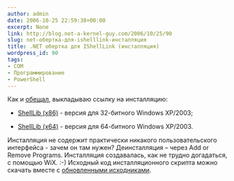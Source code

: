 ```yaml
---
author: admin
date: 2006-10-25 22:59:38+00:00
excerpt: None
link: http://blog.not-a-kernel-guy.com/2006/10/25/90
slug: net-обертка-для-ishelllink-инсталляция
title: .NET обертка для IShellLink (инсталляция)
wordpress_id: 90
tags:
- COM
- Программирование
- PowerShell
---
```


Как и [обещал](http://blog.not-a-kernel-guy.com/2006/10/22/87), выкладываю ссылку на инсталляцию:

  * [ShellLib (x86)](http://blog.not-a-kernel-guy.com/wp-content/uploads/2006/10/ShellLib_x86.msi) - версия для 32-битного Windows XP/2003;

  * [ShellLib (x64)](http://blog.not-a-kernel-guy.com/wp-content/uploads/2006/10/ShellLib_x64.msi) - версия для 64-битного Windows XP/2003. 

Инсталляция не содержит практически никакого пользовательского интерфейса - зачем он там нужен? Деинсталляция – через Add or Remove Programs. Инсталляция создавалась, как не трудно догадаться, с помощью WiX. :-) Исходный код инсталляционного скрипта можно скачать вместе с [обновленными исходниками](http://blog.not-a-kernel-guy.com/wp-content/uploads/2006/10/ShellLib_src.zip).
